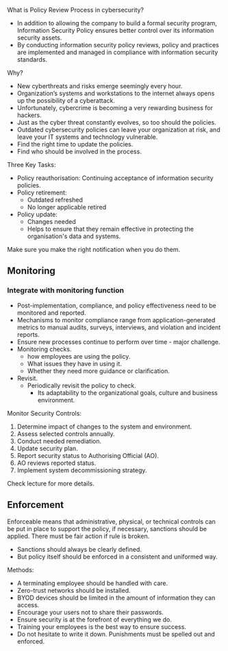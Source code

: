 What is Policy Review Process in cybersecurity?

* In addition to allowing the company to build a formal security program, Information Security Policy ensures better control over its information security assets.
* By conducting information security policy reviews, policy and practices are implemented and managed in compliance with information security standards.

Why?

* New cyberthreats and risks emerge seemingly every hour.
* Organization’s systems and workstations to the internet always opens up the possibility of a cyberattack.
* Unfortunately, cybercrime is becoming a very rewarding business for hackers.
* Just as the cyber threat constantly evolves, so too should the policies.
* Outdated cybersecurity policies can leave your organization at risk, and leave your IT systems and technology vulnerable.
* Find the right time to update the policies.
* Find who should be involved in the process.

Three Key Tasks:

* Policy reauthorisation: Continuing acceptance of information security policies.
* Policy retirement:
    * Outdated refreshed
    * No longer applicable retired
* Policy update:
    * Changes needed
    * Helps to ensure that they remain effective in protecting the organisation's data and systems.

Make sure you make the right notification when you do them.

## Monitoring

### Integrate with monitoring function

* Post-implementation, compliance, and policy effectiveness need to be monitored and reported.
* Mechanisms to monitor compliance range from application-generated metrics to manual audits, surveys, interviews, and violation and incident reports.
* Ensure new processes continue to perform over time - major challenge.
* Monitoring checks.
    * how employees are using the policy.
    * What issues they have in using it.
    * Whether they need more guidance or clarification.
* Revisit.
    * Periodically revisit the policy to check.
        * Its adaptability to the organizational goals, culture and business environment.

Monitor Security Controls:
1. Determine impact of changes to the system and environment.
2. Assess selected controls annually.
3. Conduct needed remediation.
4. Update security plan.
5. Report security status to Authorising Official (AO).
6. AO reviews reported status.
7. Implement system decommissioning strategy.

Check lecture for more details.

## Enforcement

Enforceable means that administrative, physical, or technical controls can be put in place to support the policy, if necessary, sanctions should be applied. There must be fair action if rule is broken.
* Sanctions should always be clearly defined.
* But policy itself should be enforced in a consistent and uniformed way.

Methods:
* A terminating employee should be handled with care.
* Zero-trust networks should be installed.
* BYOD devices should be limited in the amount of information they can access.
* Encourage your users not to share their passwords.
* Ensure security is at the forefront of everything we do.
* Training your employees is the best way to ensure success.
* Do not hesitate to write it down. Punishments must be spelled out and enforced.
